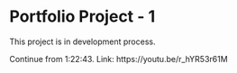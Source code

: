 <h1>Portfolio Project - 1</h1>
<p>This project is in development process.</p>
<p>Continue from 1:22:43. Link: https://youtu.be/r_hYR53r61M</p>